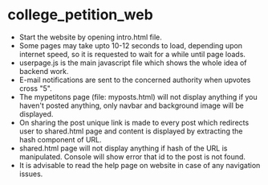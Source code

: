 # college_petition_web

* Start the website by opening intro.html file.
* Some pages may take upto 10-12 seconds to load, depending upon internet speed, so it is requested to wait for a while until page loads.
* userpage.js is the main javascript file which shows the whole idea of backend work.
* E-mail notifications are sent to the concerned authority when upvotes cross "5".
* The mypetitons page (file: myposts.html) will not display anything if you haven't posted anything, only navbar and background image will be displayed.
* On sharing the post unique link is made to every post which redirects user to shared.html page and content is displayed by extracting the hash component of URL.
* shared.html page will not display anything if hash of the URL is manipulated. Console will show error that id to the post is not found.
* It is advisable to read the help page on website in case of any navigation issues.



